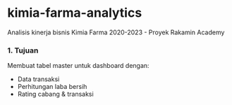 # kimia-farma-analytics
Analisis kinerja bisnis Kimia Farma 2020-2023 - Proyek Rakamin Academy

### **1. Tujuan**
Membuat tabel master untuk dashboard dengan:
- Data transaksi
- Perhitungan laba bersih
- Rating cabang & transaksi
